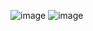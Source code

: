 ![image](https://user-images.githubusercontent.com/78861284/208233300-d83fb380-e451-41b8-bfc4-1da405ab274c.png)
![image](https://user-images.githubusercontent.com/78861284/208233382-a9d4011e-c5a2-462b-b939-3a086eaa0548.png)
